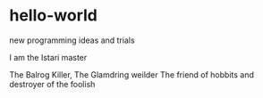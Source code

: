 # hello-world
new programming ideas and trials

I am the Istari master

The Balrog Killer, The Glamdring weilder
The friend of hobbits and destroyer of the foolish
